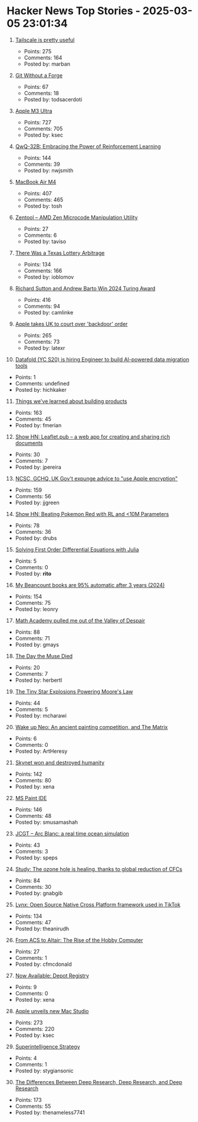 # Hacker News Top Stories - 2025-03-05 23:01:34

1. [Tailscale is pretty useful](https://blog.6nok.org/tailscale-is-pretty-useful/)
   - Points: 275
   - Comments: 164
   - Posted by: marban

2. [Git Without a Forge](https://www.chiark.greenend.org.uk/~sgtatham/quasiblog/git-no-forge/)
   - Points: 67
   - Comments: 18
   - Posted by: todsacerdoti

3. [Apple M3 Ultra](https://www.apple.com/newsroom/2025/03/apple-reveals-m3-ultra-taking-apple-silicon-to-a-new-extreme/)
   - Points: 727
   - Comments: 705
   - Posted by: ksec

4. [QwQ-32B: Embracing the Power of Reinforcement Learning](https://qwenlm.github.io/blog/qwq-32b/)
   - Points: 144
   - Comments: 39
   - Posted by: nwjsmith

5. [MacBook Air M4](https://www.apple.com/macbook-air/)
   - Points: 407
   - Comments: 465
   - Posted by: tosh

6. [Zentool – AMD Zen Microcode Manipulation Utility](https://github.com/google/security-research/blob/master/pocs/cpus/entrysign/zentool/README.md)
   - Points: 27
   - Comments: 6
   - Posted by: taviso

7. [There Was a Texas Lottery Arbitrage](https://www.bloomberg.com/opinion/articles/2025-03-05/there-was-a-texas-lottery-arbitrage)
   - Points: 134
   - Comments: 166
   - Posted by: ioblomov

8. [Richard Sutton and Andrew Barto Win 2024 Turing Award](https://awards.acm.org/about/2024-turing)
   - Points: 416
   - Comments: 94
   - Posted by: camlinke

9. [Apple takes UK to court over 'backdoor' order](https://www.theregister.com/2025/03/05/apple_reportedly_ipt_complaint/)
   - Points: 265
   - Comments: 73
   - Posted by: latexr

10. [Datafold (YC S20) is hiring Engineer to build AI-powered data migration tools](https://www.ycombinator.com/companies/datafold/jobs/ieGYiSG-senior-software-engineer-ai-agents)
   - Points: 1
   - Comments: undefined
   - Posted by: hichkaker

11. [Things we've learned about building products](https://newsletter.posthog.com/p/50-things-weve-learned-about-building)
   - Points: 163
   - Comments: 45
   - Posted by: fmerian

12. [Show HN: Leaflet.pub – a web app for creating and sharing rich documents](undefined)
   - Points: 30
   - Comments: 7
   - Posted by: jpereira

13. [NCSC, GCHQ, UK Gov't expunge advice to "use Apple encryption"](https://alecmuffett.com/article/112522)
   - Points: 159
   - Comments: 56
   - Posted by: jjgreen

14. [Show HN: Beating Pokemon Red with RL and <10M Parameters](https://drubinstein.github.io/pokerl/)
   - Points: 78
   - Comments: 36
   - Posted by: drubs

15. [Solving First Order Differential Equations with Julia](https://ritog.github.io/posts/1st-order-DE-julia/1st_order_DE_julia.html)
   - Points: 5
   - Comments: 0
   - Posted by: __rito__

16. [My Beancount books are 95% automatic after 3 years (2024)](https://fangpenlin.com/posts/2024/12/30/my-beancount-books-are-95-percent-automatic/)
   - Points: 154
   - Comments: 75
   - Posted by: leonry

17. [Math Academy pulled me out of the Valley of Despair](https://mikelikejordan.bearblog.dev/how-math-academy-pulled-me-out-of-the-valley-of-despair/)
   - Points: 88
   - Comments: 71
   - Posted by: gmays

18. [The Day the Muse Died](https://johnpweiss.com/blog/199949/the-day-the-muse-died)
   - Points: 20
   - Comments: 7
   - Posted by: herbertl

19. [The Tiny Star Explosions Powering Moore's Law](https://spectrum.ieee.org/euv-light-source)
   - Points: 44
   - Comments: 5
   - Posted by: mcharawi

20. [Wake up Neo: An ancient painting competition, and The Matrix](https://keithamcgowan.blogspot.com/2025/03/wake-up-neothe-matrix-ai-and-ancient.html)
   - Points: 6
   - Comments: 0
   - Posted by: ArtHeresy

21. [Skynet won and destroyed humanity](https://dmathieu.com/en/opinions/skynet-won/)
   - Points: 142
   - Comments: 80
   - Posted by: xena

22. [MS Paint IDE](https://ms-paint-i.de/)
   - Points: 146
   - Comments: 48
   - Posted by: smusamashah

23. [JCGT – Arc Blanc: a real time ocean simulation](https://jcgt.org/published/0014/01/05/)
   - Points: 43
   - Comments: 3
   - Posted by: speps

24. [Study: The ozone hole is healing, thanks to global reduction of CFCs](https://news.mit.edu/2025/study-healing-ozone-hole-global-reduction-cfcs-0305)
   - Points: 84
   - Comments: 30
   - Posted by: gnabgib

25. [Lynx: Open Source Native Cross Platform framework used in TikTok](https://lynxjs.org/blog/lynx-unlock-native-for-more.html)
   - Points: 134
   - Comments: 47
   - Posted by: theanirudh

26. [From ACS to Altair: The Rise of the Hobby Computer](https://technicshistory.com/2025/02/22/from-acs-to-altair-the-rise-of-the-hobby-computer/)
   - Points: 27
   - Comments: 1
   - Posted by: cfmcdonald

27. [Now Available: Depot Registry](https://depot.dev/blog/introducing-depot-registry)
   - Points: 9
   - Comments: 0
   - Posted by: xena

28. [Apple unveils new Mac Studio](https://www.apple.com/newsroom/2025/03/apple-unveils-new-mac-studio-the-most-powerful-mac-ever/)
   - Points: 273
   - Comments: 220
   - Posted by: ksec

29. [Superintelligence Strategy](https://www.nationalsecurity.ai/)
   - Points: 4
   - Comments: 1
   - Posted by: stygiansonic

30. [The Differences Between Deep Research, Deep Research, and Deep Research](https://leehanchung.github.io/blogs/2025/02/26/deep-research/)
   - Points: 173
   - Comments: 55
   - Posted by: thenameless7741

